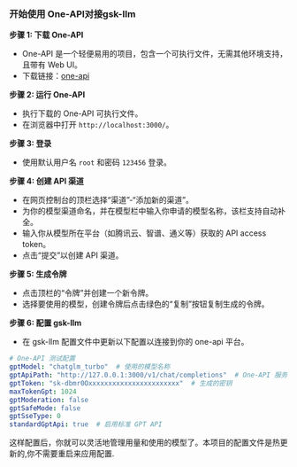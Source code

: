 ### 开始使用 One-API对接gsk-llm

**步骤 1: 下载 One-API**
- One-API 是一个轻便易用的项目，包含一个可执行文件，无需其他环境支持，且带有 Web UI。
- 下载链接：[one-api](https://github.com/songquanpeng/one-api)

**步骤 2: 运行 One-API**
- 执行下载的 One-API 可执行文件。
- 在浏览器中打开 `http://localhost:3000/`。

**步骤 3: 登录**
- 使用默认用户名 `root` 和密码 `123456` 登录。

**步骤 4: 创建 API 渠道**
- 在网页控制台的顶栏选择“渠道”-“添加新的渠道”。
- 为你的模型渠道命名，并在模型栏中输入你申请的模型名称，该栏支持自动补全。
- 输入你从模型所在平台（如腾讯云、智谱、通义等）获取的 API access token。
- 点击“提交”以创建 API 渠道。

**步骤 5: 生成令牌**
- 点击顶栏的“令牌”并创建一个新令牌。
- 选择要使用的模型，创建令牌后点击绿色的“复制”按钮复制生成的令牌。

**步骤 6: 配置 gsk-llm**
- 在 gsk-llm 配置文件中更新以下配置以连接到你的 one-api 平台。
```yaml
# One-API 测试配置
gptModel: "chatglm_turbo"  # 使用的模型名称
gptApiPath: "http://127.0.0.1:3000/v1/chat/completions"  # One-API 服务的端口号
gptToken: "sk-dbmr0Oxxxxxxxxxxxxxxxxxxxxxxx"  # 生成的密钥
maxTokenGpt: 1024
gptModeration: false
gptSafeMode: false
gptSseType: 0
standardGptApi: true  # 启用标准 GPT API
```

这样配置后，你就可以灵活地管理用量和使用的模型了。本项目的配置文件是热更新的,你不需要重启来应用配置.

